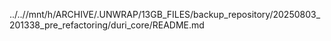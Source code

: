 ../..//mnt/h/ARCHIVE/.UNWRAP/13GB_FILES/backup_repository/20250803_201338_pre_refactoring/duri_core/README.md